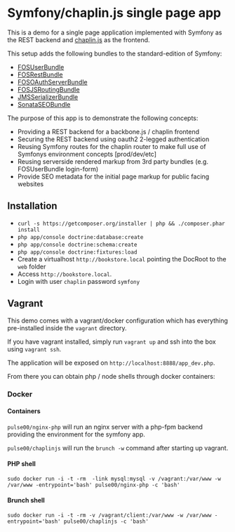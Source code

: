 Symfony/chaplin.js single page app
==================================

This is a demo for a single page application implemented
with Symfony as the REST backend and [chaplin.js](https://github.com/chaplinjs/chaplin)
as the frontend.

This setup adds the following bundles to the standard-edition of Symfony:

- [FOSUserBundle](https://github.com/FriendsOfSymfony/FOSUserBundle)
- [FOSRestBundle](https://github.com/FriendsOfSymfony/FOSRestBundle)
- [FOSOAuthServerBundle](https://github.com/FriendsOfSymfony/FOSOAuthServerBundle)
- [FOSJSRoutingBundle](https://github.com/FriendsOfSymfony/FOSJsRoutingBundle)
- [JMSSerializerBundle](https://github.com/schmittjoh/JMSSerializerBundle)
- [SonataSEOBundle](https://github.com/sonata-project/SonataSeoBundle)


The purpose of this app is to demonstrate the following concepts:

- Providing a REST backend for a backbone.js / chaplin frontend
- Securing the REST backend using oauth2 2-legged authentication
- Reusing Symfony routes for the chaplin router to make full use of Symfonys environment concepts [prod/dev/etc]
- Reusing serverside rendered markup from 3rd party bundles (e.g. FOSUserBundle login-form)
- Provide SEO metadata for the initial page markup for public facing websites


## Installation

- `curl -s https://getcomposer.org/installer | php && ./composer.phar install`
- `php app/console doctrine:database:create`
- `php app/console doctrine:schema:create`
- `php app/console doctrine:fixtures:load`
- Create a virtualhost `http://bookstore.local` pointing the DocRoot to the `web` folder
- Access `http://bookstore.local`.
- Login with user `chaplin` password `symfony`

## Vagrant

This demo comes with a vagrant/docker configuration which has everything pre-installed inside the `vagrant` directory.

If you have vagrant installed, simply run `vagrant up` and ssh into the box using `vagrant ssh`.

The application will be exposed on `http://localhost:8888/app_dev.php`.

From there you can obtain php / node shells through docker containers:

### Docker


#### Containers

`pulse00/nginx-php` will run an nginx server with a php-fpm backend providing the environment for the symfony app.


`pulse00/chaplinjs` will run the `brunch -w` command after starting up vagrant.

#### PHP shell

`sudo docker run -i -t -rm  -link mysql:mysql -v /vagrant:/var/www -w /var/www -entrypoint='bash' pulse00/nginx-php -c 'bash'`

#### Brunch shell

`sudo docker run -i -t -rm -v /vagrant/client:/var/www -w /var/www -entrypoint='bash' pulse00/chaplinjs -c 'bash'`
